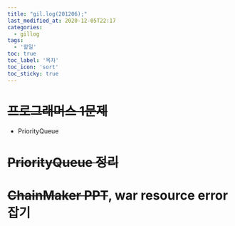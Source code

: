 ```yaml
---
title: "gil.log(201206);"
last_modified_at: 2020-12-05T22:17
categories: 
  - gillog
tags: 
  - '할일'
toc: true
toc_label: '목차'
toc_icon: 'sort'
toc_sticky: true
---
```

# ~~프로그래머스 1문제~~
- PriorityQueue

# ~~PriorityQueue 정리~~

# ~~ChainMaker PPT~~, war resource error 잡기